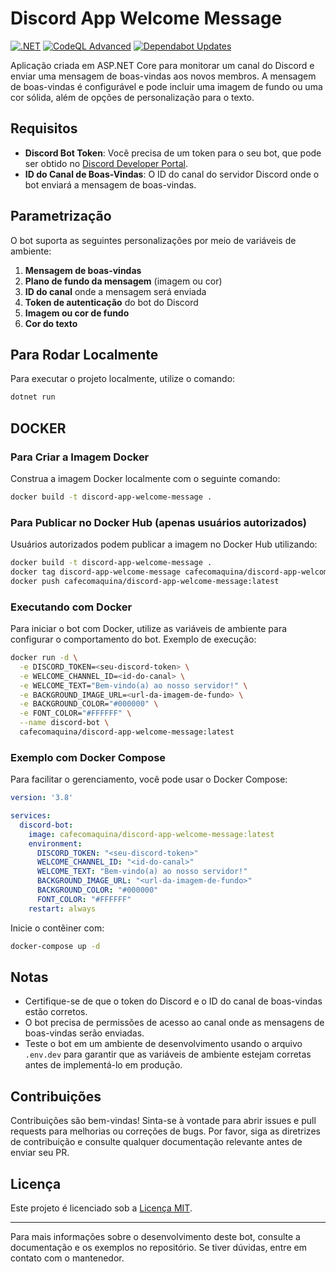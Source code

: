 
# Discord App Welcome Message

[![.NET](https://github.com/CafeCOMaquina/discord-app-welcome-message/actions/workflows/dotnet.yml/badge.svg)](https://github.com/CafeCOMaquina/discord-app-welcome-message/actions/workflows/dotnet.yml)
[![CodeQL Advanced](https://github.com/CafeCOMaquina/discord-app-welcome-message/actions/workflows/codeql.yml/badge.svg)](https://github.com/CafeCOMaquina/discord-app-welcome-message/actions/workflows/codeql.yml)
[![Dependabot Updates](https://github.com/CafeCOMaquina/discord-app-welcome-message/actions/workflows/dependabot/dependabot-updates/badge.svg)](https://github.com/CafeCOMaquina/discord-app-welcome-message/actions/workflows/dependabot/dependabot-updates)

Aplicação criada em ASP.NET Core para monitorar um canal do Discord e enviar uma mensagem de boas-vindas aos novos membros. A mensagem de boas-vindas é configurável e pode incluir uma imagem de fundo ou uma cor sólida, além de opções de personalização para o texto.

## Requisitos

- **Discord Bot Token**: Você precisa de um token para o seu bot, que pode ser obtido no [Discord Developer Portal](https://discord.com/developers/applications).
- **ID do Canal de Boas-Vindas**: O ID do canal do servidor Discord onde o bot enviará a mensagem de boas-vindas.

## Parametrização

O bot suporta as seguintes personalizações por meio de variáveis de ambiente:

1. **Mensagem de boas-vindas**
2. **Plano de fundo da mensagem** (imagem ou cor)
3. **ID do canal** onde a mensagem será enviada
4. **Token de autenticação** do bot do Discord
5. **Imagem ou cor de fundo**
6. **Cor do texto**

## Para Rodar Localmente

Para executar o projeto localmente, utilize o comando:

```bash
dotnet run
```

## DOCKER

### Para Criar a Imagem Docker

Construa a imagem Docker localmente com o seguinte comando:

```bash
docker build -t discord-app-welcome-message .
```

### Para Publicar no Docker Hub (apenas usuários autorizados)

Usuários autorizados podem publicar a imagem no Docker Hub utilizando:

```bash
docker build -t discord-app-welcome-message . 
docker tag discord-app-welcome-message cafecomaquina/discord-app-welcome-message:latest
docker push cafecomaquina/discord-app-welcome-message:latest
```

### Executando com Docker

Para iniciar o bot com Docker, utilize as variáveis de ambiente para configurar o comportamento do bot. Exemplo de execução:

```bash
docker run -d \
  -e DISCORD_TOKEN=<seu-discord-token> \
  -e WELCOME_CHANNEL_ID=<id-do-canal> \
  -e WELCOME_TEXT="Bem-vindo(a) ao nosso servidor!" \
  -e BACKGROUND_IMAGE_URL=<url-da-imagem-de-fundo> \
  -e BACKGROUND_COLOR="#000000" \
  -e FONT_COLOR="#FFFFFF" \
  --name discord-bot \
  cafecomaquina/discord-app-welcome-message:latest
```

### Exemplo com Docker Compose

Para facilitar o gerenciamento, você pode usar o Docker Compose:

```yaml
version: '3.8'

services:
  discord-bot:
    image: cafecomaquina/discord-app-welcome-message:latest
    environment:
      DISCORD_TOKEN: "<seu-discord-token>"
      WELCOME_CHANNEL_ID: "<id-do-canal>"
      WELCOME_TEXT: "Bem-vindo(a) ao nosso servidor!"
      BACKGROUND_IMAGE_URL: "<url-da-imagem-de-fundo>"
      BACKGROUND_COLOR: "#000000"
      FONT_COLOR: "#FFFFFF"
    restart: always
```

Inicie o contêiner com:

```bash
docker-compose up -d
```

## Notas

- Certifique-se de que o token do Discord e o ID do canal de boas-vindas estão corretos.
- O bot precisa de permissões de acesso ao canal onde as mensagens de boas-vindas serão enviadas.
- Teste o bot em um ambiente de desenvolvimento usando o arquivo `.env.dev` para garantir que as variáveis de ambiente estejam corretas antes de implementá-lo em produção.

## Contribuições

Contribuições são bem-vindas! Sinta-se à vontade para abrir issues e pull requests para melhorias ou correções de bugs. Por favor, siga as diretrizes de contribuição e consulte qualquer documentação relevante antes de enviar seu PR.

## Licença

Este projeto é licenciado sob a [Licença MIT](LICENSE).

---

Para mais informações sobre o desenvolvimento deste bot, consulte a documentação e os exemplos no repositório. Se tiver dúvidas, entre em contato com o mantenedor.
